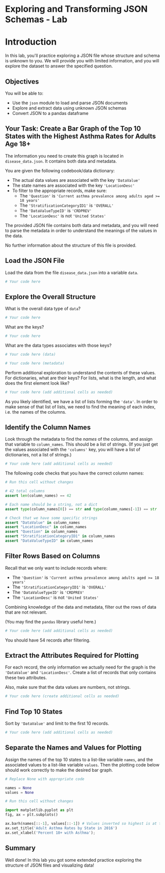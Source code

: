 # Exploring and Transforming JSON Schemas - Lab

# Introduction

In this lab, you'll practice exploring a JSON file whose structure and schema is unknown to you. We will provide you with limited information, and you will explore the dataset to answer the specified question.

## Objectives

You will be able to:

* Use the `json` module to load and parse JSON documents
* Explore and extract data using unknown JSON schemas
* Convert JSON to a pandas dataframe

## Your Task: Create a Bar Graph of the Top 10 States with the Highest Asthma Rates for Adults Age 18+

The information you need to create this graph is located in `disease_data.json`. It contains both data and metadata.

You are given the following codebook/data dictionary:

* The actual data values are associated with the key `'DataValue'`
* The state names are associated with the key `'LocationDesc'`
* To filter to the appropriate records, make sure:
  * The `'Question'` is `'Current asthma prevalence among adults aged >= 18 years'`
  * The `'StratificationCategoryID1'` is `'OVERALL'`
  * The `'DataValueTypeID'` is `'CRDPREV'`
  * The `'LocationDesc'` is not `'United States'`
  
The provided JSON file contains both data and metadata, and you will need to parse the metadata in order to understand the meanings of the values in the data.

No further information about the structure of this file is provided.

## Load the JSON File

Load the data from the file `disease_data.json` into a variable `data`.


```python
# Your code here 
```

## Explore the Overall Structure

What is the overall data type of `data`?


```python
# Your code here
```

What are the keys?


```python
# Your code here
```

What are the data types associates with those keys?


```python
# Your code here (data)
```


```python
# Your code here (metadata)
```

Perform additional exploration to understand the contents of these values. For dictionaries, what are their keys? For lists, what is the length, and what does the first element look like?


```python
# Your code here (add additional cells as needed)
```

As you likely identified, we have a list of lists forming the `'data'`. In order to make sense of that list of lists, we need to find the meaning of each index, i.e. the names of the columns.

## Identify the Column Names

Look through the metadata to find the *names* of the columns, and assign that variable to `column_names`. This should be a list of strings. (If you just get the values associated with the `'columns'` key, you will have a list of dictionaries, not a list of strings.)


```python
# Your code here (add additional cells as needed)
```

The following code checks that you have the correct column names:


```python
# Run this cell without changes

# 42 total columns
assert len(column_names) == 42

# Each name should be a string, not a dict
assert type(column_names[0]) == str and type(column_names[-1]) == str

# Check that we have some specific strings
assert "DataValue" in column_names
assert "LocationDesc" in column_names
assert "Question" in column_names
assert "StratificationCategoryID1" in column_names
assert "DataValueTypeID" in column_names
```

## Filter Rows Based on Columns

Recall that we only want to include records where:

* The `'Question'` is `'Current asthma prevalence among adults aged >= 18 years'`
* The `'StratificationCategoryID1'` is `'OVERALL'`
* The `'DataValueTypeID'` is `'CRDPREV'`
* The `'LocationDesc'` is not `'United States'`

Combining knowledge of the data and metadata, filter out the rows of data that are not relevant.

(You may find the `pandas` library useful here.)


```python
# Your code here (add additional cells as needed)
```

You should have 54 records after filtering.

## Extract the Attributes Required for Plotting

For each record, the only information we actually need for the graph is the `'DataValue'` and `'LocationDesc'`. Create a list of records that only contains these two attributes.

Also, make sure that the data values are numbers, not strings.


```python
# Your code here (create additional cells as needed)
```

## Find Top 10 States

Sort by `'DataValue'` and limit to the first 10 records.


```python
# Your code here (add additional cells as needed)
```

## Separate the Names and Values for Plotting

Assign the names of the top 10 states to a list-like variable `names`, and the associated values to a list-like variable `values`. Then the plotting code below should work correctly to make the desired bar graph.


```python
# Replace None with appropriate code

names = None
values = None
```


```python
# Run this cell without changes

import matplotlib.pyplot as plt
fig, ax = plt.subplots()

ax.barh(names[::-1], values[::-1]) # Values inverted so highest is at top
ax.set_title('Adult Asthma Rates by State in 2016')
ax.set_xlabel('Percent 18+ with Asthma');
```

## Summary

Well done! In this lab you got some extended practice exploring the structure of JSON files and visualizing data!
